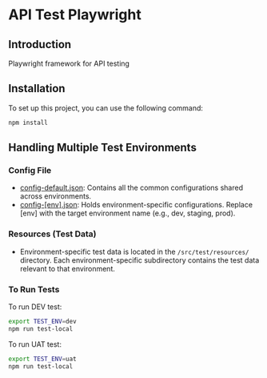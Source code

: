 # API Test Playwright

## Introduction

Playwright framework for API testing

## Installation

To set up this project, you can use the following command:

```bash
npm install
```

## Handling Multiple Test Environments

### Config File

- [config-default.json](./src/app-config/config-default.json): Contains all the common configurations shared across environments.
- [config-[env].json](./src/app-config/config-[env].json): Holds environment-specific configurations. Replace [env] with the target environment name (e.g., dev, staging, prod).

### Resources (Test Data)

- Environment-specific test data is located in the `/src/test/resources/` directory.
Each environment-specific subdirectory contains the test data relevant to that environment.

### To Run Tests

To run DEV test:

```bash
export TEST_ENV=dev
npm run test-local
```

To run UAT test:

```bash
export TEST_ENV=uat
npm run test-local
```
